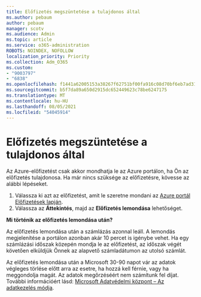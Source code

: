 ```yaml
---
title: Előfizetés megszüntetése a tulajdonos által
ms.author: pebaum
author: pebaum
manager: scotv
ms.audience: Admin
ms.topic: article
ms.service: o365-administration
ROBOTS: NOINDEX, NOFOLLOW
localization_priority: Priority
ms.collection: Adm_O365
ms.custom:
- "9003797"
- "6838"
ms.openlocfilehash: f1441a62005153a38267f62751bf00fa916c08d70bf6eb7ad31135a262bd5363
ms.sourcegitcommit: b5f7da89a650d2915dc652449623c78be6247175
ms.translationtype: MT
ms.contentlocale: hu-HU
ms.lasthandoff: 08/05/2021
ms.locfileid: "54045914"
---
```

# <a name="cancellation-of-a-subscription-by-owner"></a>Előfizetés megszüntetése a tulajdonos által

Az Azure-előfizetést csak akkor mondhatja le az Azure portálon, ha Ön az előfizetés tulajdonosa. Ha már nincs szüksége az előfizetésre, kövesse az alábbi lépéseket.

1. Válassza ki azt az előfizetést, amit le szeretne mondani az [Azure portál Előfizetések lapján](https://ms.portal.azure.com/#blade/Microsoft_Azure_Billing/SubscriptionsBlade).
2. Válassza az **Áttekintés**, majd az **Előfizetés lemondása** lehetőséget.

**Mi történik az előfizetés lemondása után?**

Az előfizetés lemondása után a számlázás azonnal leáll. A lemondás megjelenítése a portálon azonban akár 10 percet is igénybe vehet. Ha egy számlázási időszak közepén mondja le az előfizetést, az időszak végét követően elküldjük Önnek az alapvető számladátumon az utolsó számlát.

Az előfizetés lemondása után a Microsoft 30-90 napot vár az adatok végleges törlése előtt arra az esetre, ha hozzá kell férnie, vagy ha meggondolja magát. Az adatok megőrzéséért nem számítunk fel díjat. További információért lásd: [Microsoft Adatvédelmi központ – Az adatkezelés módja](https://www.microsoft.com/trust-center/privacy/data-management#leave).


